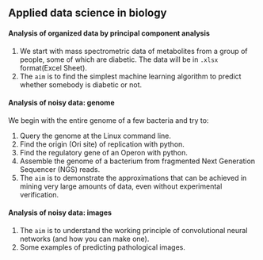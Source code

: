 ## Applied data science in biology

#### Analysis of organized data by principal component analysis

1) We start with mass spectrometric data of metabolites from a group of people, some of which are diabetic. The data will be in `.xlsx` format(Excel Sheet). 
2) The `aim` is to find the simplest machine learning algorithm to predict whether somebody is diabetic or not.

#### Analysis of noisy data: genome

We begin with the entire genome of a few bacteria and try to:

1) Query the genome at the Linux command line.
2) Find the origin (Ori site) of replication with python.
3) Find the regulatory gene of an Operon with python.
4) Assemble the genome of a bacterium from fragmented Next Generation Sequencer (NGS) reads.
5) The `aim` is to demonstrate the approximations that can be achieved in mining very large amounts of data, even without experimental verification.

#### Analysis of noisy data: images

1) The `aim` is to understand the working principle of convolutional neural networks (and how you can make one). 
2) Some examples of predicting pathological images.

